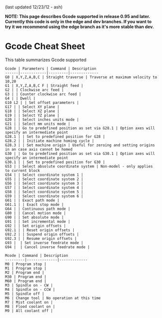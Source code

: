 (last updated 12/23/12 - ash) 

**NOTE: This page describes Gcode supported in release 0.95 and later. Currently this code is only in the edge and dev branches. If you want to try it we recommend using the edge branch as it's more stable than dev.**

# Gcode Cheat Sheet
This table summarizes Gcode supported


	Gcode | Parameters | Command | Description
	------|------------|---------|-------------
	G0 | X,Y,Z,A,B,C | Straight traverse | Traverse at maximum velocity to 10,20 
	G1 | X,Y,Z,A,B,C F | Straight feed | 
	G2 | | Clockwise arc feed |
	G3 | | Counter clockwise arc feed |
	G4 | | Dwell |
	G10 L2 | | Set offset parameters | 
	G17 | | Select XY plane |
	G18 | | Select XZ plane |
	G19 | | Select YZ plane |
	G20 | | Select inches units mode |
	G21 | | Select mm units mode |
	G28 | | Go to predefined position as set via G28.1 | Option axes will specify an intermediate point
	G28.1 | | Set to predefined position for G28 |
	G28.2 | | Initiate machine homing cycle |
	G28.3 | | Set machine origin | Useful for zeroing and setting origins in an case axis cannot be homed
	G30 | | Go to predefined position as set via G30.1 | Option axes will specify an intermediate point
	G30.1 | | Set to predefined position for G30 |
	G53 | | Select absolute coordinate system | Non-model - only applies to current block
	G54 | | Select coordinate system 1 |
	G55 | | Select coordinate system 2 |
	G56 | | Select coordinate system 3 |
	G57 | | Select coordinate system 4 |
	G58 | | Select coordinate system 5 |
	G59 | | Select coordinate system 6 |
	G61 | | Exact path mode |
	G61.1 | | Exact stop mode |
	G64 | | Continuous path mode |
	G80 | | Cancel motion mode |
	G90 | | Set absolute mode |
	G91 | | Set incremental mode |
	G92 | | Set origin offsets |
	G92.1 | | Reset origin offsets |
	G92.2 | | Suspend origin offsets |
	G92.3 | | Resume origin offsets |
	G93 |  | Set inverse feedrate mode |
	G94 |  | Cancel inverse feedrate mode |

 	Mcode | Command | Description
	---------|--------------|-------------
	M0 | Program stop |
	M1 | Program stop |
	M2 | Program end |
	M30 | Program end |
	M60 | Program end |
	M3 | Spindle on - CW |
	M4 | Spindle on - CCW |
	M5 | Spindle off |
	M6 | Change tool | No operation at this time
	M7 | Mist coolant on |
	M8 | Flood coolant on |
	M9 | All coolant off |



